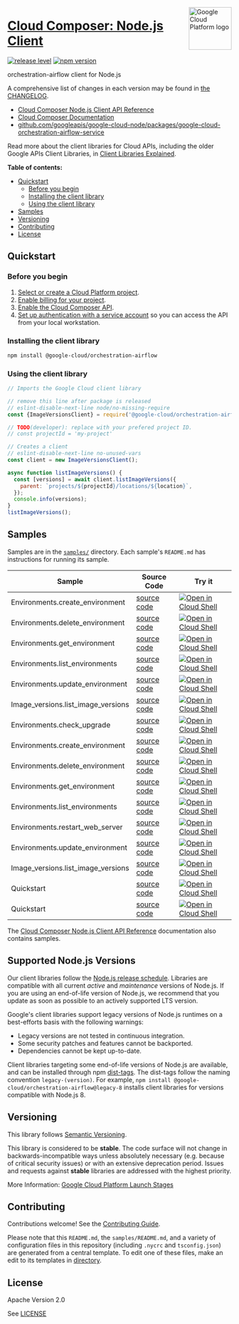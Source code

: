 [//]: # "This README.md file is auto-generated, all changes to this file will be lost."
[//]: # "To regenerate it, use `python -m synthtool`."
<img src="https://avatars2.githubusercontent.com/u/2810941?v=3&s=96" alt="Google Cloud Platform logo" title="Google Cloud Platform" align="right" height="96" width="96"/>

# [Cloud Composer: Node.js Client](https://github.com/googleapis/google-cloud-node)

[![release level](https://img.shields.io/badge/release%20level-stable-brightgreen.svg?style=flat)](https://cloud.google.com/terms/launch-stages)
[![npm version](https://img.shields.io/npm/v/@google-cloud/orchestration-airflow.svg)](https://www.npmjs.org/package/@google-cloud/orchestration-airflow)




orchestration-airflow client for Node.js


A comprehensive list of changes in each version may be found in
[the CHANGELOG](https://github.com/googleapis/google-cloud-node/tree/main/packages/google-cloud-orchestration-airflow-service/CHANGELOG.md).

* [Cloud Composer Node.js Client API Reference][client-docs]
* [Cloud Composer Documentation][product-docs]
* [github.com/googleapis/google-cloud-node/packages/google-cloud-orchestration-airflow-service](https://github.com/googleapis/google-cloud-node/tree/main/packages/google-cloud-orchestration-airflow-service)

Read more about the client libraries for Cloud APIs, including the older
Google APIs Client Libraries, in [Client Libraries Explained][explained].

[explained]: https://cloud.google.com/apis/docs/client-libraries-explained

**Table of contents:**


* [Quickstart](#quickstart)
  * [Before you begin](#before-you-begin)
  * [Installing the client library](#installing-the-client-library)
  * [Using the client library](#using-the-client-library)
* [Samples](#samples)
* [Versioning](#versioning)
* [Contributing](#contributing)
* [License](#license)

## Quickstart

### Before you begin

1.  [Select or create a Cloud Platform project][projects].
1.  [Enable billing for your project][billing].
1.  [Enable the Cloud Composer API][enable_api].
1.  [Set up authentication with a service account][auth] so you can access the
    API from your local workstation.

### Installing the client library

```bash
npm install @google-cloud/orchestration-airflow
```


### Using the client library

```javascript
// Imports the Google Cloud client library

// remove this line after package is released
// eslint-disable-next-line node/no-missing-require
const {ImageVersionsClient} = require('@google-cloud/orchestration-airflow');

// TODO(developer): replace with your prefered project ID.
// const projectId = 'my-project'

// Creates a client
// eslint-disable-next-line no-unused-vars
const client = new ImageVersionsClient();

async function listImageVersions() {
  const [versions] = await client.listImageVersions({
    parent: `projects/${projectId}/locations/${location}`,
  });
  console.info(versions);
}
listImageVersions();

```



## Samples

Samples are in the [`samples/`](https://github.com/googleapis/google-cloud-node/tree/main/samples) directory. Each sample's `README.md` has instructions for running its sample.

| Sample                      | Source Code                       | Try it |
| --------------------------- | --------------------------------- | ------ |
| Environments.create_environment | [source code](https://github.com/googleapis/google-cloud-node/blob/main/packages/google-cloud-orchestration-airflow-service/samples/generated/v1/environments.create_environment.js) | [![Open in Cloud Shell][shell_img]](https://console.cloud.google.com/cloudshell/open?git_repo=https://github.com/googleapis/google-cloud-node&page=editor&open_in_editor=packages/google-cloud-orchestration-airflow-service/samples/generated/v1/environments.create_environment.js,samples/README.md) |
| Environments.delete_environment | [source code](https://github.com/googleapis/google-cloud-node/blob/main/packages/google-cloud-orchestration-airflow-service/samples/generated/v1/environments.delete_environment.js) | [![Open in Cloud Shell][shell_img]](https://console.cloud.google.com/cloudshell/open?git_repo=https://github.com/googleapis/google-cloud-node&page=editor&open_in_editor=packages/google-cloud-orchestration-airflow-service/samples/generated/v1/environments.delete_environment.js,samples/README.md) |
| Environments.get_environment | [source code](https://github.com/googleapis/google-cloud-node/blob/main/packages/google-cloud-orchestration-airflow-service/samples/generated/v1/environments.get_environment.js) | [![Open in Cloud Shell][shell_img]](https://console.cloud.google.com/cloudshell/open?git_repo=https://github.com/googleapis/google-cloud-node&page=editor&open_in_editor=packages/google-cloud-orchestration-airflow-service/samples/generated/v1/environments.get_environment.js,samples/README.md) |
| Environments.list_environments | [source code](https://github.com/googleapis/google-cloud-node/blob/main/packages/google-cloud-orchestration-airflow-service/samples/generated/v1/environments.list_environments.js) | [![Open in Cloud Shell][shell_img]](https://console.cloud.google.com/cloudshell/open?git_repo=https://github.com/googleapis/google-cloud-node&page=editor&open_in_editor=packages/google-cloud-orchestration-airflow-service/samples/generated/v1/environments.list_environments.js,samples/README.md) |
| Environments.update_environment | [source code](https://github.com/googleapis/google-cloud-node/blob/main/packages/google-cloud-orchestration-airflow-service/samples/generated/v1/environments.update_environment.js) | [![Open in Cloud Shell][shell_img]](https://console.cloud.google.com/cloudshell/open?git_repo=https://github.com/googleapis/google-cloud-node&page=editor&open_in_editor=packages/google-cloud-orchestration-airflow-service/samples/generated/v1/environments.update_environment.js,samples/README.md) |
| Image_versions.list_image_versions | [source code](https://github.com/googleapis/google-cloud-node/blob/main/packages/google-cloud-orchestration-airflow-service/samples/generated/v1/image_versions.list_image_versions.js) | [![Open in Cloud Shell][shell_img]](https://console.cloud.google.com/cloudshell/open?git_repo=https://github.com/googleapis/google-cloud-node&page=editor&open_in_editor=packages/google-cloud-orchestration-airflow-service/samples/generated/v1/image_versions.list_image_versions.js,samples/README.md) |
| Environments.check_upgrade | [source code](https://github.com/googleapis/google-cloud-node/blob/main/packages/google-cloud-orchestration-airflow-service/samples/generated/v1beta1/environments.check_upgrade.js) | [![Open in Cloud Shell][shell_img]](https://console.cloud.google.com/cloudshell/open?git_repo=https://github.com/googleapis/google-cloud-node&page=editor&open_in_editor=packages/google-cloud-orchestration-airflow-service/samples/generated/v1beta1/environments.check_upgrade.js,samples/README.md) |
| Environments.create_environment | [source code](https://github.com/googleapis/google-cloud-node/blob/main/packages/google-cloud-orchestration-airflow-service/samples/generated/v1beta1/environments.create_environment.js) | [![Open in Cloud Shell][shell_img]](https://console.cloud.google.com/cloudshell/open?git_repo=https://github.com/googleapis/google-cloud-node&page=editor&open_in_editor=packages/google-cloud-orchestration-airflow-service/samples/generated/v1beta1/environments.create_environment.js,samples/README.md) |
| Environments.delete_environment | [source code](https://github.com/googleapis/google-cloud-node/blob/main/packages/google-cloud-orchestration-airflow-service/samples/generated/v1beta1/environments.delete_environment.js) | [![Open in Cloud Shell][shell_img]](https://console.cloud.google.com/cloudshell/open?git_repo=https://github.com/googleapis/google-cloud-node&page=editor&open_in_editor=packages/google-cloud-orchestration-airflow-service/samples/generated/v1beta1/environments.delete_environment.js,samples/README.md) |
| Environments.get_environment | [source code](https://github.com/googleapis/google-cloud-node/blob/main/packages/google-cloud-orchestration-airflow-service/samples/generated/v1beta1/environments.get_environment.js) | [![Open in Cloud Shell][shell_img]](https://console.cloud.google.com/cloudshell/open?git_repo=https://github.com/googleapis/google-cloud-node&page=editor&open_in_editor=packages/google-cloud-orchestration-airflow-service/samples/generated/v1beta1/environments.get_environment.js,samples/README.md) |
| Environments.list_environments | [source code](https://github.com/googleapis/google-cloud-node/blob/main/packages/google-cloud-orchestration-airflow-service/samples/generated/v1beta1/environments.list_environments.js) | [![Open in Cloud Shell][shell_img]](https://console.cloud.google.com/cloudshell/open?git_repo=https://github.com/googleapis/google-cloud-node&page=editor&open_in_editor=packages/google-cloud-orchestration-airflow-service/samples/generated/v1beta1/environments.list_environments.js,samples/README.md) |
| Environments.restart_web_server | [source code](https://github.com/googleapis/google-cloud-node/blob/main/packages/google-cloud-orchestration-airflow-service/samples/generated/v1beta1/environments.restart_web_server.js) | [![Open in Cloud Shell][shell_img]](https://console.cloud.google.com/cloudshell/open?git_repo=https://github.com/googleapis/google-cloud-node&page=editor&open_in_editor=packages/google-cloud-orchestration-airflow-service/samples/generated/v1beta1/environments.restart_web_server.js,samples/README.md) |
| Environments.update_environment | [source code](https://github.com/googleapis/google-cloud-node/blob/main/packages/google-cloud-orchestration-airflow-service/samples/generated/v1beta1/environments.update_environment.js) | [![Open in Cloud Shell][shell_img]](https://console.cloud.google.com/cloudshell/open?git_repo=https://github.com/googleapis/google-cloud-node&page=editor&open_in_editor=packages/google-cloud-orchestration-airflow-service/samples/generated/v1beta1/environments.update_environment.js,samples/README.md) |
| Image_versions.list_image_versions | [source code](https://github.com/googleapis/google-cloud-node/blob/main/packages/google-cloud-orchestration-airflow-service/samples/generated/v1beta1/image_versions.list_image_versions.js) | [![Open in Cloud Shell][shell_img]](https://console.cloud.google.com/cloudshell/open?git_repo=https://github.com/googleapis/google-cloud-node&page=editor&open_in_editor=packages/google-cloud-orchestration-airflow-service/samples/generated/v1beta1/image_versions.list_image_versions.js,samples/README.md) |
| Quickstart | [source code](https://github.com/googleapis/google-cloud-node/blob/main/packages/google-cloud-orchestration-airflow-service/samples/quickstart.js) | [![Open in Cloud Shell][shell_img]](https://console.cloud.google.com/cloudshell/open?git_repo=https://github.com/googleapis/google-cloud-node&page=editor&open_in_editor=packages/google-cloud-orchestration-airflow-service/samples/quickstart.js,samples/README.md) |
| Quickstart | [source code](https://github.com/googleapis/google-cloud-node/blob/main/packages/google-cloud-orchestration-airflow-service/samples/test/quickstart.js) | [![Open in Cloud Shell][shell_img]](https://console.cloud.google.com/cloudshell/open?git_repo=https://github.com/googleapis/google-cloud-node&page=editor&open_in_editor=packages/google-cloud-orchestration-airflow-service/samples/test/quickstart.js,samples/README.md) |



The [Cloud Composer Node.js Client API Reference][client-docs] documentation
also contains samples.

## Supported Node.js Versions

Our client libraries follow the [Node.js release schedule](https://nodejs.org/en/about/releases/).
Libraries are compatible with all current _active_ and _maintenance_ versions of
Node.js.
If you are using an end-of-life version of Node.js, we recommend that you update
as soon as possible to an actively supported LTS version.

Google's client libraries support legacy versions of Node.js runtimes on a
best-efforts basis with the following warnings:

* Legacy versions are not tested in continuous integration.
* Some security patches and features cannot be backported.
* Dependencies cannot be kept up-to-date.

Client libraries targeting some end-of-life versions of Node.js are available, and
can be installed through npm [dist-tags](https://docs.npmjs.com/cli/dist-tag).
The dist-tags follow the naming convention `legacy-(version)`.
For example, `npm install @google-cloud/orchestration-airflow@legacy-8` installs client libraries
for versions compatible with Node.js 8.

## Versioning

This library follows [Semantic Versioning](http://semver.org/).



This library is considered to be **stable**. The code surface will not change in backwards-incompatible ways
unless absolutely necessary (e.g. because of critical security issues) or with
an extensive deprecation period. Issues and requests against **stable** libraries
are addressed with the highest priority.






More Information: [Google Cloud Platform Launch Stages][launch_stages]

[launch_stages]: https://cloud.google.com/terms/launch-stages

## Contributing

Contributions welcome! See the [Contributing Guide](https://github.com/googleapis/google-cloud-node/blob/main/CONTRIBUTING.md).

Please note that this `README.md`, the `samples/README.md`,
and a variety of configuration files in this repository (including `.nycrc` and `tsconfig.json`)
are generated from a central template. To edit one of these files, make an edit
to its templates in
[directory](https://github.com/googleapis/synthtool).

## License

Apache Version 2.0

See [LICENSE](https://github.com/googleapis/google-cloud-node/blob/main/LICENSE)

[client-docs]: https://cloud.google.com/nodejs/docs/reference/orchestration-airflow/latest
[product-docs]: https://cloud.google.com/composer/docs
[shell_img]: https://gstatic.com/cloudssh/images/open-btn.png
[projects]: https://console.cloud.google.com/project
[billing]: https://support.google.com/cloud/answer/6293499#enable-billing
[enable_api]: https://console.cloud.google.com/flows/enableapi?apiid=composer.googleapis.com
[auth]: https://cloud.google.com/docs/authentication/getting-started
